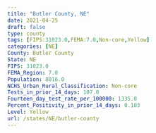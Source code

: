 ```yaml
---
title: "Butler County, NE"
date: 2021-04-25
draft: false
type: county
tags: [FIPS:31023.0,FEMA:7.0,Non-core,Yellow]
categories: [NE]
County: Butler County
State: NE
FIPS: 31023.0
FEMA_Region: 7.0
Population: 8016.0
NCHS_Urban_Rural_Classification: Non-core
Tests_in_prior_14_days: 107.0
Fourteen_day_test_rate_per_100000: 1335.0
Percent_Positivity_in_prior_14_days: 0.103
Level: Yellow
url: /states/NE/butler-county
---
```



